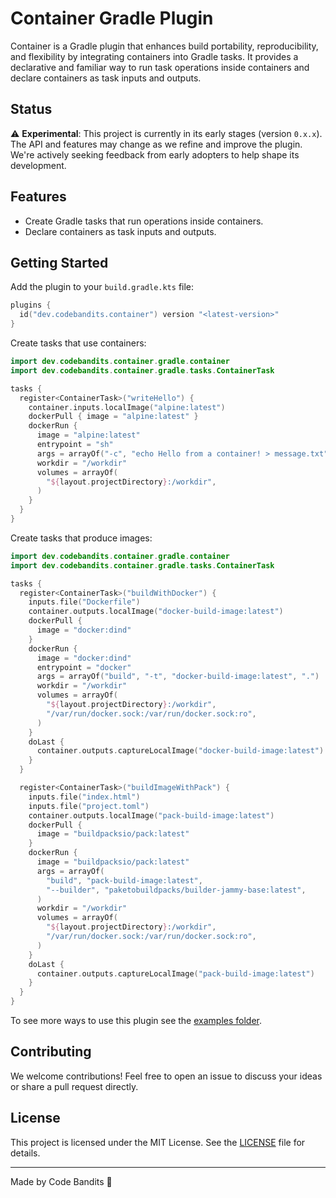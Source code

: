 # Container Gradle Plugin

Container is a Gradle plugin that enhances build portability, reproducibility, and flexibility by integrating containers
into Gradle tasks. It provides a declarative and familiar way to run task operations inside containers and declare
containers as task inputs and outputs.

## Status

⚠️ **Experimental**: This project is currently in its early stages (version `0.x.x`). The API and features may change as
we refine and improve the plugin. We're actively seeking feedback from early adopters to help shape its development.

## Features

- Create Gradle tasks that run operations inside containers.
- Declare containers as task inputs and outputs.

## Getting Started

Add the plugin to your `build.gradle.kts` file:

```kotlin
plugins {
  id("dev.codebandits.container") version "<latest-version>"
}
```

Create tasks that use containers:

```kotlin
import dev.codebandits.container.gradle.container
import dev.codebandits.container.gradle.tasks.ContainerTask

tasks {
  register<ContainerTask>("writeHello") {
    container.inputs.localImage("alpine:latest")
    dockerPull { image = "alpine:latest" }
    dockerRun {
      image = "alpine:latest"
      entrypoint = "sh"
      args = arrayOf("-c", "echo Hello from a container! > message.txt")
      workdir = "/workdir"
      volumes = arrayOf(
        "${layout.projectDirectory}:/workdir",
      )
    }
  }
}
```

Create tasks that produce images:

```kotlin
import dev.codebandits.container.gradle.container
import dev.codebandits.container.gradle.tasks.ContainerTask

tasks {
  register<ContainerTask>("buildWithDocker") {
    inputs.file("Dockerfile")
    container.outputs.localImage("docker-build-image:latest")
    dockerPull {
      image = "docker:dind"
    }
    dockerRun {
      image = "docker:dind"
      entrypoint = "docker"
      args = arrayOf("build", "-t", "docker-build-image:latest", ".")
      workdir = "/workdir"
      volumes = arrayOf(
        "${layout.projectDirectory}:/workdir",
        "/var/run/docker.sock:/var/run/docker.sock:ro",
      )
    }
    doLast {
      container.outputs.captureLocalImage("docker-build-image:latest")
    }
  }

  register<ContainerTask>("buildImageWithPack") {
    inputs.file("index.html")
    inputs.file("project.toml")
    container.outputs.localImage("pack-build-image:latest")
    dockerPull {
      image = "buildpacksio/pack:latest"
    }
    dockerRun {
      image = "buildpacksio/pack:latest"
      args = arrayOf(
        "build", "pack-build-image:latest",
        "--builder", "paketobuildpacks/builder-jammy-base:latest",
      )
      workdir = "/workdir"
      volumes = arrayOf(
        "${layout.projectDirectory}:/workdir",
        "/var/run/docker.sock:/var/run/docker.sock:ro",
      )
    }
    doLast {
      container.outputs.captureLocalImage("pack-build-image:latest")
    }
  }
}
```

To see more ways to use this plugin see the [examples folder](examples/).

## Contributing

We welcome contributions! Feel free to open an issue to discuss your ideas or share a pull request directly.

## License

This project is licensed under the MIT License. See the [LICENSE](LICENSE) file for details.

---

Made by Code Bandits 🦅
